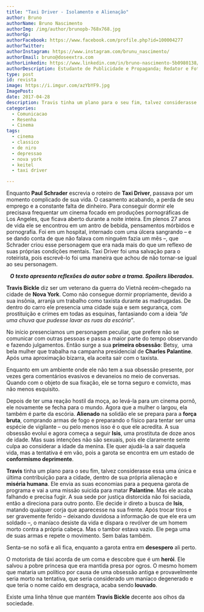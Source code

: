 ```yaml
---
title: "Taxi Driver - Isolamento e Alienação"
author: Bruno
authorName: Bruno Nascimento
authorImg: /img/author/brunopb-768x768.jpg
authorGp:
authorFacebook: https://www.facebook.com/profile.php?id=100004277
authorTwitter:
authorInstagram: https://www.instagram.com/brunu_nascimento/
authorEmail: bruno@doseextra.com
authorLinkedin: https://www.linkedin.com/in/bruno-nascimento-5b0980138/
authorDescription: Estudante de Publicidade e Propaganda; Redator e Fotógrafo em Dose Extra Multimídia; Escritor, Podcaster e Gladiador Dourado em Dose Extra Blog.
type: post
id: revista
image: https://i.imgur.com/azYbYF9.jpg
ImagePost:
date: 2017-04-28
description: Travis tinha um plano para o seu fim, talvez considerasse essa uma única e última contribuição para a cidade, dentro de sua própria alienação e miséria humana.
categories:
  - Comunicacao
  - Resenha
  - Cinema
tags:
  - cinema
  - classico
  - de niro
  - depressao
  - nova york
  - keitel
  - taxi driver

---
```


<span style="font-weight: 400;">Enquanto</span><b> Paul Schrader</b><span style="font-weight: 400;"> escrevia o roteiro de </span><b>Taxi Driver</b><span style="font-weight: 400;">, passava por um momento complicado de sua vida. O casamento acabando, a perda de seu emprego e a constante falta de dinheiro. Para conseguir dormir ele precisava frequentar um cinema focado em produções pornográficas de Los Angeles, que ficava aberto durante a noite inteira. Em plenos 27 anos de vida ele se encontrou em um antro de bebida, pensamentos mórbidos e pornografia. Foi em um hospital, internado com uma úlcera sangrando – e se dando conta de que não falava com ninguém fazia um mês –, que Schrader criou esse personagem que era nada mais do que um reflexo de suas próprias condições mentais. Taxi Driver foi uma salvação para o roteirista, pois escrevê-lo foi uma maneira que achou de não tornar-se igual ao seu personagem.</span>


<p style="text-align: center;"><em><b>O texto apresenta reflexões do autor sobre a trama. Spoilers liberados.</b></em></p>


<b>Travis Bickle</b><span style="font-weight: 400;"> diz ser um veterano da guerra do Vietnã recém-chegado na cidade de </span><b>Nova York</b><span style="font-weight: 400;">. Como não consegue dormir propriamente, devido a sua insônia, arranja um trabalho como taxista durante as madrugadas. De dentro do carro ele presencia uma cidade suja e sem segurança, com prostituição e crimes em todas as esquinas, fantasiando com a ideia </span><i><span style="font-weight: 400;">“de uma chuva que pudesse lavar as ruas da escória”</span></i><span style="font-weight: 400;">.</span>

<span style="font-weight: 400;">No início presenciamos um personagem peculiar, que prefere não se comunicar com outras pessoas e passa a maior parte do tempo observando e fazendo julgamentos. Então surge a sua</span><b> primeira obsessão</b><span style="font-weight: 400;">: Betsy,  uma bela mulher que trabalha na campanha presidencial de </span><b>Charles Palantine</b><span style="font-weight: 400;">. Após uma aproximação bizarra, ela aceita sair com o taxista.</span>

<span style="font-weight: 400;">Enquanto em um ambiente onde ele não tem a sua obsessão presente, por vezes gera comentários evasivos e devaneios no meio de conversas. Quando com o objeto de sua fixação, ele se torna seguro e convicto, mas não menos esquisito.</span>

<span style="font-weight: 400;">Depois de ter uma reação hostil da moça, ao levá-la para um cinema pornô, ele novamente se fecha para o mundo. Agora que a mulher o largou, ela também é parte da escória. </span><b>Alienado</b><span style="font-weight: 400;"> na solidão ele se prepara para a </span><b>força bruta</b><span style="font-weight: 400;">, comprando armas de fogo e preparando o físico para tentar ser uma espécie de vigilante – ou pelo menos isso é o que ele acredita. A sua obsessão evolui e agora começa a seguir </span><b>Isis</b><span style="font-weight: 400;">, uma prostituta de doze anos de idade. Mas suas intenções não são sexuais, pois ele claramente sente culpa ao considerar a idade da menina. Ele quer ajudá-la a sair daquela vida, mas a tentativa é em vão, pois a garota se encontra em um estado de </span><b>conformismo deprimente</b><span style="font-weight: 400;">.</span>

<b>Travis</b><span style="font-weight: 400;"> tinha um plano para o seu fim, talvez considerasse essa uma única e última contribuição para a cidade, dentro de sua própria alienação e </span><b>miséria humana</b><span style="font-weight: 400;">. Ele envia as suas economias para a pequena garota de programa e vai a uma missão suicida para matar </span><b>Palantine</b><span style="font-weight: 400;">. Mas ele acaba falhando e precisa fugir. A sua sede por justiça distorcida não foi saciada, então a direciona para outro ponto. Ele decide ir direto a busca de </span><b>Isis</b><span style="font-weight: 400;">, matando qualquer corja que aparecesse na sua frente. Após trocar tiros e ser gravemente ferido – deixando duvidosa a informação de que ele era um soldado –, o maníaco desiste da vida e dispara o revólver de um homem morto contra a própria cabeça. Mas o tambor estava vazio. Ele pega uma de suas armas e repete o movimento. Sem balas também.</span>

<span style="font-weight: 400;">Senta-se no sofá e ali fica, enquanto a garota entra em </span><b>desespero</b><span style="font-weight: 400;"> ali perto.</span>

<span style="font-weight: 400;">O motorista de táxi acorda de um coma e descobre que é um </span><b>herói</b><span style="font-weight: 400;">. Ele salvou a pobre princesa que era mantida presa por ogros. O mesmo homem que mataria um político por causa de uma obsessão antiga e provavelmente seria morto na tentativa, que seria considerado um maníaco degenerado e que teria o nome caído em desgraça, acaba sendo</span><b> louvado</b><span style="font-weight: 400;">.</span>

<span style="font-weight: 400;">Existe uma linha tênue que mantém </span><b>Travis Bickle </b><span style="font-weight: 400;">decente aos olhos da sociedade.</span>
